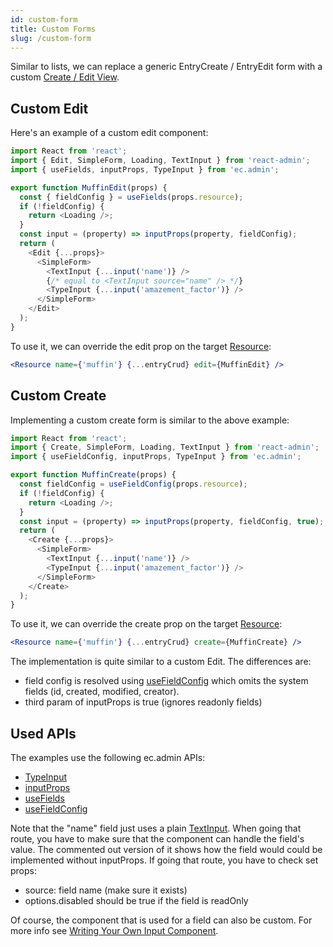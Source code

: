 ```yaml
---
id: custom-form
title: Custom Forms
slug: /custom-form
---
```


Similar to lists, we can replace a generic EntryCreate / EntryEdit form with a custom [Create / Edit View](https://marmelab.com/react-admin/CreateEdit.html).

## Custom Edit

Here's an example of a custom edit component:

```js
import React from 'react';
import { Edit, SimpleForm, Loading, TextInput } from 'react-admin';
import { useFields, inputProps, TypeInput } from 'ec.admin';

export function MuffinEdit(props) {
  const { fieldConfig } = useFields(props.resource);
  if (!fieldConfig) {
    return <Loading />;
  }
  const input = (property) => inputProps(property, fieldConfig);
  return (
    <Edit {...props}>
      <SimpleForm>
        <TextInput {...input('name')} />
        {/* equal to <TextInput source="name" /> */}
        <TypeInput {...input('amazement_factor')} />
      </SimpleForm>
    </Edit>
  );
}
```

To use it, we can override the edit prop on the target [Resource](https://marmelab.com/react-admin/Resource.html):

```jsx
<Resource name={'muffin'} {...entryCrud} edit={MuffinEdit} />
```

## Custom Create

Implementing a custom create form is similar to the above example:

```js
import React from 'react';
import { Create, SimpleForm, Loading, TextInput } from 'react-admin';
import { useFieldConfig, inputProps, TypeInput } from 'ec.admin';

export function MuffinCreate(props) {
  const fieldConfig = useFieldConfig(props.resource);
  if (!fieldConfig) {
    return <Loading />;
  }
  const input = (property) => inputProps(property, fieldConfig, true);
  return (
    <Create {...props}>
      <SimpleForm>
        <TextInput {...input('name')} />
        <TypeInput {...input('amazement_factor')} />
      </SimpleForm>
    </Create>
  );
}
```

To use it, we can override the create prop on the target [Resource](https://marmelab.com/react-admin/Resource.html):

```jsx
<Resource name={'muffin'} {...entryCrud} create={MuffinCreate} />
```

The implementation is quite similar to a custom Edit. The differences are:

- field config is resolved using [useFieldConfig](./helpers#usefieldconfig) which omits the system fields (id, created, modified, creator).
- third param of inputProps is true (ignores readonly fields)

## Used APIs

The examples use the following ec.admin APIs:

- [TypeInput](./helpers#typeinput)
- [inputProps](./helpers#inputprops)
- [useFields](./helpers#usefields)
- [useFieldConfig](./helpers#usefieldconfig)

Note that the "name" field just uses a plain [TextInput](https://marmelab.com/react-admin/Inputs.html#textinput). When going that route, you have to make sure that the component can handle the field's value. The commented out version of it shows how the field would could be implemented without inputProps. If going that route, you have to check set props:

- source: field name (make sure it exists)
- options.disabled should be true if the field is readOnly

Of course, the component that is used for a field can also be custom. For more info see [Writing Your Own Input Component](https://marmelab.com/react-admin/Inputs.html#writing-your-own-input-component).
